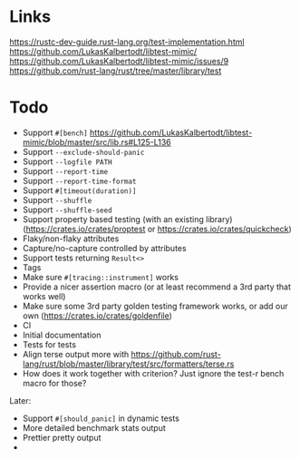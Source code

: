 # Links
https://rustc-dev-guide.rust-lang.org/test-implementation.html
https://github.com/LukasKalbertodt/libtest-mimic/
https://github.com/LukasKalbertodt/libtest-mimic/issues/9
https://github.com/rust-lang/rust/tree/master/library/test

# Todo
- Support `#[bench]` https://github.com/LukasKalbertodt/libtest-mimic/blob/master/src/lib.rs#L125-L136
- Support `--exclude-should-panic`
- Support `--logfile PATH`
- Support `--report-time`
- Support `--report-time-format`
- Support `#[timeout(duration)]`
- Support `--shuffle`
- Support `--shuffle-seed`
- Support property based testing (with an existing library) (https://crates.io/crates/proptest or https://crates.io/crates/quickcheck)
- Flaky/non-flaky attributes
- Capture/no-capture controlled by attributes
- Support tests returning `Result<>` 
- Tags
- Make sure `#[tracing::instrument]` works
- Provide a nicer assertion macro (or at least recommend a 3rd party that works well)
- Make sure some 3rd party golden testing framework works, or add our own (https://crates.io/crates/goldenfile)
- CI
- Initial documentation
- Tests for tests
- Align terse output more with https://github.com/rust-lang/rust/blob/master/library/test/src/formatters/terse.rs
- How does it work together with criterion? Just ignore the test-r bench macro for those?

Later:
- Support `#[should_panic]` in dynamic tests
- More detailed benchmark stats output 
- Prettier pretty output
- 